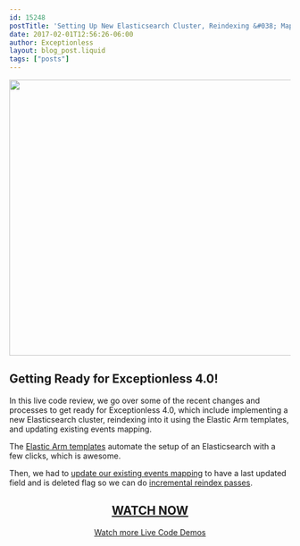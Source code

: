 ```yaml
---
id: 15248
postTitle: 'Setting Up New Elasticsearch Cluster, Reindexing &#038; Mappings &#8211; Live Code Demo'
date: 2017-02-01T12:56:26-06:00
author: Exceptionless
layout: blog_post.liquid
tags: ["posts"]
---
```

[<img loading="lazy" class="aligncenter size-large wp-image-15250" src="/assets/170116-live-code-demo-1024x538.jpg" alt="" width="940" height="494" data-id="15250" srcset="/assets/170116-live-code-demo-1024x538.jpg 1024w, /assets/170116-live-code-demo-300x158.jpg 300w, /assets/170116-live-code-demo-768x403.jpg 768w, /assets/170116-live-code-demo.jpg 1200w" sizes="(max-width: 940px) 100vw, 940px" />](https://www.liveedu.tv/niemyjski/videos/k4JO7-exceptionless-weekly-demo-1-16-17)

## Getting Ready for Exceptionless 4.0!

<!--more-->

In this live code review, we go over some of the recent changes and processes to get ready for Exceptionless 4.0, which include implementing a new Elasticsearch cluster, reindexing into it using the Elastic Arm templates, and updating existing events mapping.

The <a href="https://github.com/elastic/azure-marketplace" target="_blank">Elastic Arm templates</a> automate the setup of an Elasticsearch with a few clicks, which is awesome.

Then, we had to <a href="https://www.elastic.co/guide/en/elasticsearch/reference/1.7/indices-put-mapping.html" target="_blank">update our existing events mapping</a> to have a last updated field and is deleted flag so we can do <a href="https://www.elastic.co/guide/en/elasticsearch/reference/5.1/docs-reindex.html" target="_blank">incremental reindex passes</a>.

<h2 style="text-align: center;">
  <a href="https://www.liveedu.tv/niemyjski/videos/k4JO7-exceptionless-weekly-demo-1-16-17">WATCH NOW</a>
</h2>

<p style="text-align: center;">
  <a href="/category/live-coding/">Watch more Live Code Demos</a>
</p>
